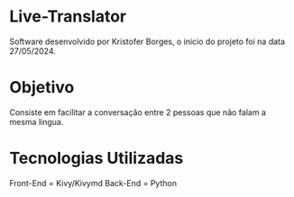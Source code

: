 # Live-Translator

Software desenvolvido por Kristofer Borges, o inicio do projeto foi na data 27/05/2024.

# Objetivo

Consiste em facilitar a conversação entre 2 pessoas que não falam a mesma lingua.

# Tecnologias Utilizadas

Front-End = Kivy/Kivymd
Back-End = Python
